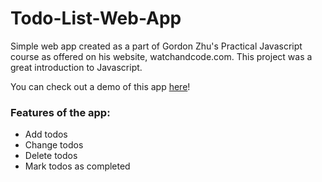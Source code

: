 # Todo-List-Web-App
Simple web app created as a part of Gordon Zhu's Practical Javascript course as offered on his website, watchandcode.com. This project was a great introduction to Javascript.

You can check out a demo of this app [here](https://storm-effect.glitch.me/)!

### Features of the app:
* Add todos
* Change todos
* Delete todos
* Mark todos as completed
